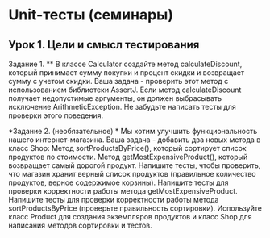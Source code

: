 # Unit-тесты (семинары)
## Урок 1. Цели и смысл тестирования

Задание 1. ** В классе Calculator создайте метод calculateDiscount, который принимает сумму покупки и процент скидки и возвращает сумму с учетом скидки. Ваша задача - проверить этот метод с использованием библиотеки AssertJ. Если метод calculateDiscount получает недопустимые аргументы, он должен выбрасывать исключение ArithmeticException. Не забудьте написать тесты для проверки этого поведения.

*Задание 2. (необязательное) *
Мы хотим улучшить функциональность нашего интернет-магазина. Ваша задача - добавить два новых метода в класс Shop:
Метод sortProductsByPrice(), который сортирует список продуктов по стоимости. Метод getMostExpensiveProduct(), который возвращает самый дорогой продукт. Напишите тесты, чтобы проверить, что магазин хранит верный список продуктов (правильное количество продуктов, верное содержимое корзины).
Напишите тесты для проверки корректности работы метода getMostExpensiveProduct. Напишите тесты для проверки корректности работы метода sortProductsByPrice (проверьте правильность сортировки). Используйте класс Product для создания экземпляров продуктов и класс Shop для написания методов сортировки и тестов.